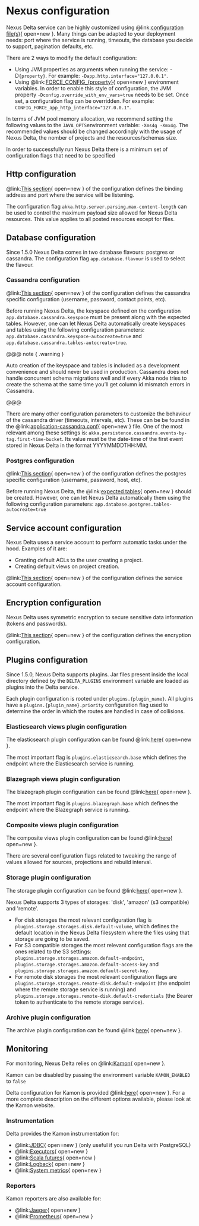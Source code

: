 # Nexus configuration

Nexus Delta service can be highly customized using @link:[configuration file(s)](https://github.com/BlueBrain/nexus/tree/v1.5.0/delta/app/src/main/resources){ open=new }. Many things can be adapted to your deployment needs: port where the service is running, timeouts, the database you decide to support, pagination defaults, etc. 

There are 2 ways to modify the default configuration:

- Using JVM properties as arguments when running the service: -D`{property}`. For example: `-Dapp.http.interface="127.0.0.1"`.
- Using @link:[FORCE_CONFIG_{property}](https://github.com/lightbend/config#user-content-optional-system-or-env-variable-overrides){ open=new }
  environment variables. In order to enable this style of configuration, the JVM property
  `-Dconfig.override_with_env_vars=true` needs to be set. Once set, a configuration flag can be overridden. For example: `CONFIG_FORCE_app_http_interface="127.0.0.1"`.

In terms of JVM pool memory allocation, we recommend setting the following values to the `JAVA_OPTS`environment variable: `-Xms4g -Xmx4g`. The recommended values should be changed accordingly with the usage of Nexus Delta, the nomber of projects and the resources/schemas size.

In order to successfully run Nexus Delta there is a minimum set of configuration flags that need to be specified


## Http configuration

@link:[This section](https://github.com/BlueBrain/nexus/blob/v1.5.0/delta/app/src/main/resources/app.conf#L9){ open=new } of the configuration defines the binding address and port where the service will be listening.

The configuration flag `akka.http.server.parsing.max-content-length` can be used to control the maximum payload size allowed for Nexus Delta resources. This value applies to all posted resources except for files.

## Database configuration

Since 1.5.0 Nexus Delta comes in two database flavours: postgres or cassandra. The configuration flag `app.database.flavour` is used to select the flavour.

### Cassandra configuration

@link:[This section](https://github.com/BlueBrain/nexus/blob/v1.5.0/delta/app/src/main/resources/app.conf#L58){ open=new } of the configuration defines the cassandra specific configuration (username, password, contact points, etc).

Before running Nexus Delta, the keyspace defined on the configuration `app.database.cassandra.keyspace` must be present along with the expected tables. However, one can let Nexus Delta automatically create keyspaces and tables using the following configuration parameters: `app.database.cassandra.keyspace-autocreate=true` and `app.database.cassandra.tables-autocreate=true`.

@@@ note { .warning }

Auto creation of the keyspace and tables is included as a development convenience and should never be used in production. Cassandra does not handle concurrent schema migrations well and if every Akka node tries to create the schema at the same time you’ll get column id mismatch errors in Cassandra.

@@@

There are many other configuration parameters to customize the behaviour of the cassandra driver (timeouts, intervals, etc). These can be be found in the @link:[application-cassandra.conf](https://github.com/BlueBrain/nexus/blob/v1.5.0/delta/app/src/main/resources/application-cassandra.conf){ open=new } file. One of the most relevant among these settings is: `akka.persistence.cassandra.events-by-tag.first-time-bucket`. Its value must be the date-time of the first event stored in Nexus Delta in the format YYYYMMDDTHH:MM.

### Postgres configuration

@link:[This section](https://github.com/BlueBrain/nexus/blob/v1.5.0/delta/app/src/main/resources/app.conf#L37){ open=new } of the configuration defines the postgres specific configuration (username, password, host, etc).

Before running Nexus Delta, the @link:[expected tables](https://github.com/BlueBrain/nexus/blob/v1.5.0/delta/sourcing/src/main/resources/scripts/postgres.ddl){ open=new } should be created. However, one can let Nexus Delta automatically them using the following configuration parameters: `app.database.postgres.tables-autocreate=true`

## Service account configuration

Nexus Delta uses a service account to perform automatic tasks under the hood. Examples of it are:

- Granting default ACLs to the user creating a project.
- Creating default views on project creation.

@link:[This section](https://github.com/BlueBrain/nexus/blob/v1.5.0/delta/app/src/main/resources/app.conf#L394){ open=new } of the configuration defines the service account configuration.

## Encryption configuration

Nexus Delta uses symmetric encryption to secure sensitive data information (tokens and passwords).

@link:[This section](https://github.com/BlueBrain/nexus/blob/v1.5.0/delta/app/src/main/resources/app.conf#L235){ open=new } of the configuration defines the encryption configuration.

## Plugins configuration

Since 1.5.0, Nexus Delta supports plugins. Jar files present inside the local directory defined by the `DELTA_PLUGINS` environment variable are loaded as plugins into the Delta service. 

Each plugin configuration is rooted under `plugins.{plugin_name}`. All plugins have a `plugins.{plugin_name}.priority` configuration flag used to determine the order in which the routes are handled in case of collisions. 

### Elasticsearch views plugin configuration

The elasticsearch plugin configuration can be found @link:[here](https://github.com/BlueBrain/nexus/blob/v1.5.0/delta/plugins/elasticsearch/src/main/resources/elasticsearch.conf){ open=new }. 

The most important flag is `plugins.elasticsearch.base` which defines the endpoint where the Elasticsearch service is running.

### Blazegraph views plugin configuration

The blazegraph plugin configuration can be found @link:[here](https://github.com/BlueBrain/nexus/blob/v1.5.0/delta/plugins/blazegraph/src/main/resources/blazegraph.conf){ open=new }. 

The most important flag is `plugins.blazegraph.base` which defines the endpoint where the Blazegraph service is running.

### Composite views plugin configuration

The composite views plugin configuration can be found @link:[here](https://github.com/BlueBrain/nexus/blob/v1.5.0/delta/plugins/composite-views/src/main/resources/composite-views.conf){ open=new }. 

There are several configuration flags related to tweaking the range of values allowed for sources, projections and rebuild interval.

### Storage plugin configuration

The storage plugin configuration can be found @link:[here](https://github.com/BlueBrain/nexus/blob/v1.5.0/delta/plugins/storage/src/main/resources/storage.conf){ open=new }. 

Nexus Delta supports 3 types of storages: 'disk', 'amazon' (s3 compatible) and 'remote'.

- For disk storages the most relevant configuration flag is `plugins.storage.storages.disk.default-volume`, which defines the default location in the Nexus Delta filesystem where the files using that storage are going to be saved.
- For S3 compatible storages the most relevant configuration flags are the ones related to the S3 settings: `plugins.storage.storages.amazon.default-endpoint`, `plugins.storage.storages.amazon.default-access-key` and `plugins.storage.storages.amazon.default-secret-key`.
- For remote disk storages the most relevant configuration flags are `plugins.storage.storages.remote-disk.default-endpoint` (the endpoint where the remote storage service is running) and `plugins.storage.storages.remote-disk.default-credentials` (the Bearer token to authenticate to the remote storage service).


### Archive plugin configuration

The archive plugin configuration can be found @link:[here](https://github.com/BlueBrain/nexus/blob/v1.5.0/delta/plugins/archive/src/main/resources/archive.conf){ open=new }.

## Monitoring

For monitoring, Nexus Delta relies on @link:[Kamon](https://kamon.io/){ open=new }.

Kamon can be disabled by passing the environment variable `KAMON_ENABLED` to `false`

Delta configuration for Kamon is provided @link:[here](https://github.com/BlueBrain/nexus/blob/v1.5.0/delta/app/src/main/resources/app.conf#L358){ open=new }.
For a more complete description on the different options available, please look at the Kamon website.

### Instrumentation
Delta provides the Kamon instrumentation for:

* @link:[JDBC](https://kamon.io/docs/v1/instrumentation/jdbc/){ open=new } (only useful if you run Delta with PostgreSQL)
* @link:[Executors](https://kamon.io/docs/v1/instrumentation/executors/){ open=new }
* @link:[Scala futures](https://kamon.io/docs/v1/instrumentation/futures/){ open=new }
* @link:[Logback](https://kamon.io/docs/v1/instrumentation/logback/){ open=new }
* @link:[System metrics](https://kamon.io/docs/v1/instrumentation/system-metrics/){ open=new }

### Reporters

Kamon reporters are also available for:

* @link:[Jaeger](https://kamon.io/docs/v1/reporters/jaeger/){ open=new }
* @link:[Prometheus](https://kamon.io/docs/v1/reporters/prometheus/){ open=new }

